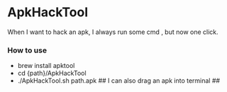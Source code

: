 # ApkHackTool

When I want to hack an apk, I always run some cmd , but now one click.

### How to use

  - brew install apktool
  - cd {path}/ApkHackTool
  - ./ApkHackTool.sh path.apk  ## I can also drag an apk into terminal ##
